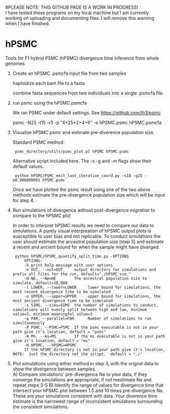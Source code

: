 #PLEASE NOTE:  THIS GITHUB PAGE IS A WORK IN PROGRESS!  
I have tested these programs on my local machine but I am currently working on uploading and documenting files.
I will remove this warning when I have finished.

# hPSMC
Tools for F1 hybrid PSMC (hPSMC) divergence time inference from whole genomes


1) Create an hPSMC .psmcfa input file from two samples 

	haploidize each bam file to a fasta
	
	combine fasta sequences from two individuals into a single .psmcfa file.
	
	
2) run psmc using the hPSMC.psmcfa

	We ran PSMC under default settings. See https://github.com/lh3/psmc
	
	psmc -N25 -t15 -r5 -p "4+25*2+4+6" -o hPSMC.psmc hPSMC.psmcfa
	

3) Visualize hPSMC.psmc and estimate pre-diverence population size.

	Standard PSMC method.
	
		psmc_directory/utils/psmc_plot.pl hPSMC hPSMC.psmc
		
	Alternative script included here. The -s -g and -m flags show their default values.
	
		python hPSMC/PSMC_emit_last_iteration_coord.py -s10 -g25 -m0.000000001 hPSMC.psmc
		
	Once we have plotted the psmc result using one of the two above methods estimate the pre-divergence population size which will be input for step 4.
		

4) Run simulations of divergence without post-divergence migration to compare to the hPSMC plot

	In order to interpret hPSMC results we need to compare our data to simulations.  A purely visual interpreation of hPSMC output plots is susceptible to user bias and not replicable. To conduct simulations the user should estimate the ancestral population size (step 3) and estimate a recent and ancient bound for when the sample might have diverged.  
	
		python hPSMC/hPSMC_quantify_split_time.py -OPTIONS
			OPTIONS:
			-h print help message with user options
			-o OUT, --out=OUT     output directory for simulations and prefix all files for the run, default="./hPSMC_sim_"
			-N NE, --Ne=NE        The ancestral population size to simulate, default=10,000
			-l LOWER, --lower=LOWER		lower bound for simulations, the most recent divergence time to be simulated
			-u UPPER, --upper=UPPER		upper bound for simulations, the most ancient divergence time to be simulated
			-s SIMS, --sims=SIMS  the number of simulations to conduct, simulations will evenly split between high and low, minimum value=2, minimum meaningful value=3
			-p PAR, --parallel=PAR		Number of simulations to run simultaneously
			-P PSMC, --PSMC=PSMC  If the psmc executable is not in your path give it's location, default = "psmc"
			-m MS, --ms=MS        If the ms executable is not in your path give it's location, default = "ms"
			-H HPSMC, --hPSMC=HPSMC
			If the hPSMC directory is not in your path give it's location, NOTE:  Just the directory not the script.  default = "./"


5) Plot simulations using either method in step 3, with the orignal data to show the divergence between samples.  
	A) Compare simulations' pre-divergence Ne to your data, if they converge the simulations are appropriate, if not reestimate Ne and repeat steps 3-5
	B) Identify the range of values for divergence time that intersect your hPSMC plot between 1.5 and 10 times pre-divergence Ne.  These are your simulations consistent with data.  Your diverence time estimate is the narrowest range of inconsistent simulations surrounding the consistent simulations. 
	

